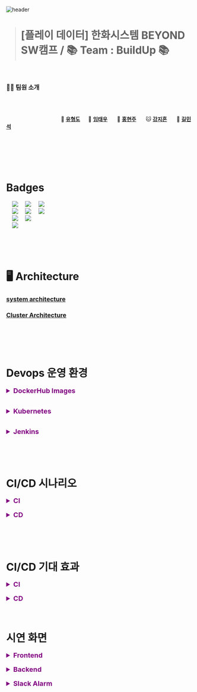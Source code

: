 <br>

![header](https://capsule-render.vercel.app/api?type=Waving&color=541D7A&height=250&section=header&text=BOOTSHELF🌠&desc=BOOTCAMP&descSize=20&descAlign=68&descAlignY=70&fontSize=100&animation=fadeIn&fontColor=ffff)

> # **[플레이 데이터] 한화시스템 BEYOND SW캠프 / 📚 Team : BuildUp 📚**

<br>

### 🤼‍♂️ 팀원 소개

<br><br>

&nbsp;　&nbsp;　&nbsp;　&nbsp;　&nbsp;　&nbsp;　&nbsp;　&nbsp;　 🦁 **[유형도](https://github.com/hyungdoyou)**&nbsp;　 🐻 **[임태우](https://github.com/Tesssssssssy)** &nbsp;　 🐶 **[홍현주](https://github.com/hyeonjju)** &nbsp;　 🐱 **[강지흔](https://github.com/heueun)** &nbsp;　 🐼 **[길민석](https://github.com/gilms0730)**
<br><br><br><br><br>

<br>

# Badges
<div align="left">
&nbsp;&nbsp;&nbsp;&nbsp;<img src="https://img.shields.io/badge/GitHub-181717?style=flat&logo=GitHub&logoColor=white&color=black"></a></a>
&nbsp;&nbsp;&nbsp;&nbsp;<img src="https://img.shields.io/badge/Git-F05032?style=flat&logo=Git&logoColor=white&color=ffa500"></a></a>
&nbsp;&nbsp;&nbsp;&nbsp;<img src="https://img.shields.io/badge/GitHub Actions-2088FF?style=flat&logo=GitHub Actions&logoColor=white&color=gray"></a></a> <br>
&nbsp;&nbsp;&nbsp;&nbsp;<img src="https://img.shields.io/badge/Jenkins-D24939?style=flat&logo=jenkins&logoColor=white"/></a></a>
&nbsp;&nbsp;&nbsp;&nbsp;<img src="https://img.shields.io/badge/Docker-2496ED?style=flat&logo=Docker&logoColor=black&color=blue"/></a></a>
&nbsp;&nbsp;&nbsp;&nbsp;<img src="https://img.shields.io/badge/Kubernetes-326CE5?style=flat&logo=Kubernetes&logoColor=blue&color=skyblue"/></a></a> <br>
&nbsp;&nbsp;&nbsp;&nbsp;<img src="https://img.shields.io/badge/Selenium-C21325?style=flat&logo=Selenium&logoColor=black&color=green"/></a></a>
&nbsp;&nbsp;&nbsp;&nbsp;<img src="https://img.shields.io/badge/Jest-C21325?style=flat&logo=Jest&logoColor=black&color=orange"/></a></a> <br>
&nbsp;&nbsp;&nbsp;&nbsp;<img src="https://img.shields.io/badge/Slack-4A154B?style=flat&logo=Slack&logoColor=yellow&color=purple"/></a></a>
</div>

<br>
<br>
<br>
<br>

# 🖥️ Architecture

### [system architecture](https://github.com/beyond-sw-camp/be02-fin-BuildUp-KMS/assets/105422037/8b43264d-ded8-4656-b779-532fc8a254d0)

### [Cluster Architecture](https://github.com/beyond-sw-camp/be02-fin-BuildUp-KMS/assets/105422037/db082524-56c8-4e6a-98ae-953167014d56)


<br>
<br>
<br>
<br>

# Devops 운영 환경
<details>
<summary style="font-size: 18px; font-weight: bold; color: purple;">DockerHub Images</summary>

<h3>백엔드</h3>
<img width="500" alt="docker hub backend" src="https://github.com/beyond-sw-camp/be02-fin-BuildUp-KMS/assets/105422037/e6d1b2ca-2209-4b93-8c93-a0b1d7fde036">

<br>

<h3>프론트엔드</h3>
<img width="500" alt="docker hub frontend" src="https://github.com/beyond-sw-camp/be02-fin-BuildUp-KMS/assets/105422037/8d33cccb-fdc8-4995-94a2-c5fabced2f8b">

<br>
</details>

<br>
<br>

<details>
<summary style="font-size: 18px; font-weight: bold; color: purple;">Kubernetes</summary>

</details>

<br>
<br>

<details>
<summary style="font-size: 18px; font-weight: bold; color: purple;">Jenkins</summary>

</details>

<br>
<br>
<br>
<br>

# CI/CD 시나리오
<details>
<summary style="font-size: 18px; font-weight: bold; color: purple;">CI</summary>

<h3>백엔드</h3>

#### 1. <img src="https://img.shields.io/badge/GitHub-181717?style=flat&logo=GitHub&logoColor=white&color=black">  원격 저장소의 개발 중인 브랜치에 ```push``` <br>

#### 2. 개발 중이던 브랜치로부터 <img src="https://img.shields.io/badge/GitHub-181717?style=flat&logo=GitHub&logoColor=white&color=black">  ```develop``` 브랜치에 ```pull request``` <br>

#### 3. ```pull request```가 완료됨과 동시에 <img src="https://img.shields.io/badge/GitHub Actions-2088FF?style=flat&logo=GitHub Actions&logoColor=white&color=gray">으로 <img src="https://img.shields.io/badge/Jenkins-D24939?style=flat&logo=jenkins&logoColor=white"/>에 알림 <br>

#### 4. <img src="https://img.shields.io/badge/Jenkins-D24939?style=flat&logo=jenkins&logoColor=white"/>가 푸쉬된 새 코드를 가져오기 위해 ```git clone``` <br>

#### 5. <img src="https://img.shields.io/badge/Jenkins-D24939?style=flat&logo=jenkins&logoColor=white"/>는 ```Build``` 단계에서 ```mvn```을 통해 컴파일 및 빌드, 패키징 <br>

#### 6. 빌드 전후로 <img src="https://img.shields.io/badge/Slack-4A154B?style=flat&logo=Slack&logoColor=yellow&color=purple"/>의 ```'#buildup-dev'``` 채널로 알림 전송 (성공, 실패) <br>

<br>
<br>

<h3>프론트엔드</h3>

#### 1. <img src="https://img.shields.io/badge/GitHub-181717?style=flat&logo=GitHub&logoColor=white&color=black">  원격 저장소의 개발 중인 브랜치에 ```push``` <br>

#### 2. 개발 중이던 브랜치로부터 <img src="https://img.shields.io/badge/GitHub-181717?style=flat&logo=GitHub&logoColor=white&color=black">  ```develop``` 브랜치에 ```pull request``` <br>

#### 3. ```pull request```가 완료됨과 동시에 <img src="https://img.shields.io/badge/GitHub Actions-2088FF?style=flat&logo=GitHub Actions&logoColor=white&color=gray">으로 <img src="https://img.shields.io/badge/Jenkins-D24939?style=flat&logo=jenkins&logoColor=white"/>에 알림 <br>

#### 4. <img src="https://img.shields.io/badge/Jenkins-D24939?style=flat&logo=jenkins&logoColor=white"/>가 푸쉬된 새 코드를 가져오기 위해 ```git clone``` <br>

#### 5. <img src="https://img.shields.io/badge/Jenkins-D24939?style=flat&logo=jenkins&logoColor=white"/>는 ```Build``` 단계에서 ```npm```을 통해 dependency 설치, 컴파일, 빌드 <br>

#### 6. 빌드 전후로 <img src="https://img.shields.io/badge/Slack-4A154B?style=flat&logo=Slack&logoColor=yellow&color=purple"/>의 ```'#buildup-dev'``` 채널로 알림 전송 (성공, 실패) <br>

</details>

<br>

<details>
<summary style="font-size: 18px; font-weight: bold; color: purple;">CD</summary>
진행중입니다
<h3>백엔드</h3>

#### 1. Jenkins는 Docker Build 단계에서 새로운 Docker Image를 Build하고 tag 지정 (2.x) <br>

#### 2. Build된 Docker Image는 Docker Push를 통해 Docker Hub로 push **[hyungdoyou/bootshelf-fe]** <br>

#### 3. Jenkins는 미리 등록한 K8S Cluster의 master 서버에 ssh로 Deployment를 update <br>

#### 4. update된 Deployment 파일은 kubectl 명령어를 통해 K8S Cluster에 적용 <br>

#### 5. 배포 성공, 실패 시 Slack의 ```'#buildup-dev'``` 채널로 알림 전송 <br>

<br>

<h3>프론트엔드</h3>

#### 1. Jenkins는 Docker Build 단계에서 새로운 Docker Image를 Build하고 tag 지정 (2.x) <br>

#### 2. Build된 Docker Image는 Docker Push를 통해 Docker Hub로 push **[hyungdoyou/bootshelf-fe]** <br>

#### 3. Jenkins는 미리 등록한 K8S Cluster의 master 서버에 ssh로 Deployment를 update <br>

#### 4. update된 Deployment 파일은 kubectl 명령어를 통해 K8S Cluster에 적용 <br>

#### 5. 배포 성공, 실패 시 Slack의 '#buildup-dev' 채널로 알림 전송 <br>

</details>

<br>
<br>
<br>
<br>

# CI/CD 기대 효과
<details>
<summary style="font-size: 18px; font-weight: bold; color: purple;">CI</summary>
코드를 변경했을 때 자동으로 Build되어 빠르고 안정적으로 코드를 통합할 수 있고
항상 배포 준비가 완료된 상태를 유지할 수 있다. 

</details>

<br>

<details>
<summary style="font-size: 18px; font-weight: bold; color: purple;">CD</summary>
개발자가 Github의 remote repository에 code를 push할 때마다 자동으로 빌드 및 배포되기 때문에
수동 배포에 비해 시간과 노력을 크게 절약할 수 있고 사용자에게 즉각적인 업데이트를 제공할 수 있다. 

</details>

<br>
<br>

# 시연 화면
<details>
<summary style="font-size: 18px; font-weight: bold; color: purple;">Frontend</summary>

</details>

<br>

<details>
<summary style="font-size: 18px; font-weight: bold; color: purple;">Backend</summary>

</details>

<br>

<details>
<summary style="font-size: 18px; font-weight: bold; color: purple;">Slack Alarm</summary>

</details>

<br>
<br>